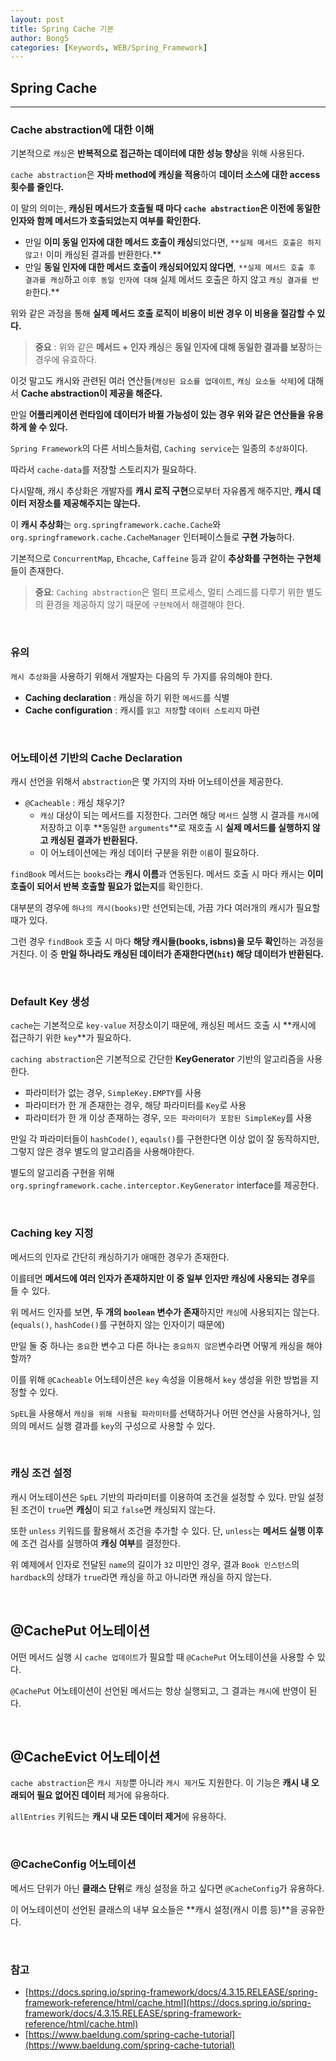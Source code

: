 ```yaml
---
layout: post
title: Spring Cache 기본
author: Bong5
categories: [Keywords, WEB/Spring_Framework]
---
```


## Spring Cache

---

### Cache abstraction에 대한 이해

기본적으로 `캐싱`은 **반복적으로 접근하는 데이터에 대한 성능 향상**을 위해 사용된다.

`cache abstraction`은 **자바 method에 캐싱을 적용**하여 **데이터 소스에 대한 access 횟수를 줄인다.**

이 말의 의미는, **캐싱된 메서드가 호출될 때 마다 `cache abstraction`은 이전에 동일한 인자와 함께 메서드가 호출되었는지 여부를 확인한다.**

- 만일 **이미 동일 인자에 대한 메서드 호출이 캐싱**되었다면, `**실제 메서드 호출은 하지 않고!` 이미 캐싱된 결과를 반환한다.**
- 만일 **동일 인자에 대한 메서드 호출이 캐싱되어있지 않다면**, `**실제 메서드 호출 후 결과를 캐싱`하고 `이후 동일 인자에 대해` 실제 메서드 호출은 하지 않고 `캐싱 결과를 반환`한다.**

위와 같은 과정을 통해 **실제 메서드 호출 로직이 비용이 비싼 경우 이 비용을 절감할 수 있다.**

> **중요** : 위와 같은 **메서드 + 인자 캐싱**은 **동일 인자에 대해 동일한 결과를 보장**하는 경우에 유효하다.
>

이것 말고도 캐시와 관련된 여러 연산들(`캐싱된 요소를 업데이트`, `캐싱 요소들 삭제`)에 대해서 **Cache abstraction이 제공을 해준다.**

만일 **어플리케이션 런타임에 데이터가 바뀔 가능성이 있는 경우 위와 같은 연산들을 유용하게 쓸 수 있다.**

`Spring Framework`의 다른 서비스들처럼, `Caching service`는 일종의 `추상화`이다.

따라서 `cache-data`를 저장할 스토리지가 필요하다.

다시말해, 캐시 추상화은 개발자를 **캐시 로직 구현**으로부터 자유롭게 해주지만, **캐시 데이터 저장소를 제공해주지는 않는다.**

이 **캐시 추상화**는 `org.springframework.cache.Cache`와 `org.springframework.cache.CacheManager` 인터페이스들로 **구현 가능**하다.

기본적으로 `ConcurrentMap`, `Ehcache`, `Caffeine` 등과 같이 **추상화를 구현하는 구현체**들이 존재한다.

> **중요**: `Caching abstraction`은 멀티 프로세스, 멀티 스레드를 다루기 위한 별도의 환경을 제공하지 않기 때문에 `구현체`에서 해결해야 한다.
>

<br>

### 유의

`캐시 추상화`을 사용하기 위해서 개발자는 다음의 두 가지를 유의해야 한다.

- **Caching declaration** : 캐싱을 하기 위한 `메서드`를 식별
- **Cache configuration** : 캐시를 `읽고 저장`할 `데이터 스토리지` 마련

<br>

### 어노테이션 기반의 Cache Declaration

캐시 선언을 위해서 `abstraction`은 몇 가지의 자바 어노테이션을 제공한다.

- `@Cacheable` : 캐싱 채우기?
    - `캐싱` 대상이 되는 메서드를 지정한다. 그러면 해당 `메서드` 실행 시 결과를 `캐시`에 저장하고 이후 **동일한 `arguments`**로 재호출 시 **실제 메서드를 실행하지 않고 캐싱된 결과가 반환된다.**
    - 이 어노테이션에는 캐싱 데이터 구분을 위한 `이름`이 필요하다.

<script src="https://gist.github.com/BongHoLee/bcdeecddf1d4d8cbdbae84acb40c2be5.js"></script>

`findBook` 메서드는 `books`라는 **캐시 이름**과 연동된다. 메서드 호출 시 마다 캐시는 **이미 호출이 되어서 반복 호출할 필요가 없는지**를 확인한다.

대부분의 경우에 `하나의 캐시(books)`만 선언되는데, 가끔 가다 여러개의 캐시가 필요할 때가 있다.

그런 경우 `findBook` 호출 시 마다 **해당 캐시들(books, isbns)을 모두 확인**하는 과정을 거친다. 이 중 **만일 하나라도 캐싱된 데이터가 존재한다면(`hit`) 해당 데이터가 반환된다.**

<br>

### Default Key 생성

`cache`는 기본적으로 `key-value` 저장소이기 때문에, 캐싱된 메서드 호출 시 **캐시에 접근하기 위한 `key`**가 필요하다.

`caching abstraction`은 기본적으로 간단한 **KeyGenerator** 기반의 알고리즘을 사용한다.

- 파라미터가 없는 경우, `SimpleKey.EMPTY`를 사용
- 파라미터가 한 개 존재한는 경우, 해당 파라미터를 `Key`로 사용
- 파라미터가 한 개 이상 존재하는 경우, `모든 파라미터가 포함된 SimpleKey`를 사용

만일 각 파라미터들이 `hashCode()`, `eqauls()`를 구현한다면 이상 없이 잘 동작하지만, 그렇지 않은 경우 별도의 알고리즘을 사용해야한다.

별도의 알고리즘 구현을 위해 `org.springframework.cache.interceptor.KeyGenerator` interface를 제공한다.

<br>

### Caching key 지정

메서드의 인자로 간단히 캐싱하기가 애매한 경우가 존재한다.

이를테면 **메서드에 여러 인자가 존재하지만 이 중 일부 인자만 캐싱에 사용되는 경우**를 들 수 있다.

<script src="https://gist.github.com/BongHoLee/72954428f5a798cf66b9263e41fd8a3a.js"></script>

위 메서드 인자를 보면, **두 개의 `boolean` 변수가 존재**하지만 `캐싱`에 사용되지는 않는다. (`equals()`, `hashCode()`를 구현하지 않는 인자이기 때문에)

만일 둘 중 하나는 `중요`한 변수고 다른 하나는 `중요하지 않은`변수라면 어떻게 캐싱을 해야할까?

이를 위해 `@Cacheable` 어노테이션은 `key` 속성을 이용해서 `key` 생성을 위한 방법을 지정할 수 있다.

`SpEL`을 사용해서 `캐싱을 위해 사용될 파라미터`를 선택하거나 어떤 연산을 사용하거나, 임의의 메서드 실행 결과를 `key`의 구성으로 사용할 수 있다.

<script src="https://gist.github.com/BongHoLee/f947604524f8a5017dda3f208b3fb6ff.js"></script>

<br>

### 캐싱 조건 설정

캐시 어노테이션은 `SpEL` 기반의 파라미터를 이용하여 조건을 설정할 수 있다. 만일 설정된 조건이 `true`면 **캐싱**이 되고 `false`면 캐싱되지 않는다.

<script src="https://gist.github.com/BongHoLee/386af96d2390c9623e5dd8cb5283e6ab.js"></script>

또한 `unless` 키워드를 활용해서 조건을 추가할 수 있다. 단, `unless`는 **메서드 실행 이후**에 조건 검사를 실행하여 **캐싱 여부**를 결정한다.

<script src="https://gist.github.com/BongHoLee/334e70b7e88f26acbddea79adc224b69.js"></script>

위 예제에서 인자로 전달된 `name`의 길이가 `32` 미만인 경우, 결과 `Book 인스턴스`의 `hardback`의 상태가 `true`라면 캐싱을 하고 아니라면 캐싱을 하지 않는다.

<br>

## @CachePut 어노테이션

어떤 메서드 실행 시 `cache 업데이트`가 필요할 때 `@CachePut` 어노테이션을 사용할 수 있다.

`@CachePut` 어노테이션이 선언된 메서드는 항상 실행되고, 그 결과는 `캐시`에 반영이 된다.

<script src="https://gist.github.com/BongHoLee/47c2877af3e976feecaf876c3b12bea1.js"></script>

<br>

## @CacheEvict 어노테이션

`cache abstraction`은 `캐시 저장`뿐 아니라 `캐시 제거`도 지원한다. 이 기능은 **캐시 내 오래되어 필요 없어진 데이터** 제거에 유용하다.

<script src="https://gist.github.com/BongHoLee/3ca00d67ed52179e9f526793fae47180.js"></script>

`allEntries` 키워드는 **캐시 내 모든 데이터 제거**에 유용하다.

<br>

### @CacheConfig 어노테이션

메서드 단위가 아닌 **클래스 단위**로 캐싱 설정을 하고 싶다면 `@CacheConfig`가 유용하다.

이 어노테이션이 선언된 클래스의 내부 요소들은 **캐시 설정(캐시 이름 등)**을 공유한다.

<script src="https://gist.github.com/BongHoLee/b8d108f42dbbdbcb16b781c74d4c5734.js"></script>

<br>

### 참고

- [https://docs.spring.io/spring-framework/docs/4.3.15.RELEASE/spring-framework-reference/html/cache.html](https://docs.spring.io/spring-framework/docs/4.3.15.RELEASE/spring-framework-reference/html/cache.html)
- [https://www.baeldung.com/spring-cache-tutorial](https://www.baeldung.com/spring-cache-tutorial)